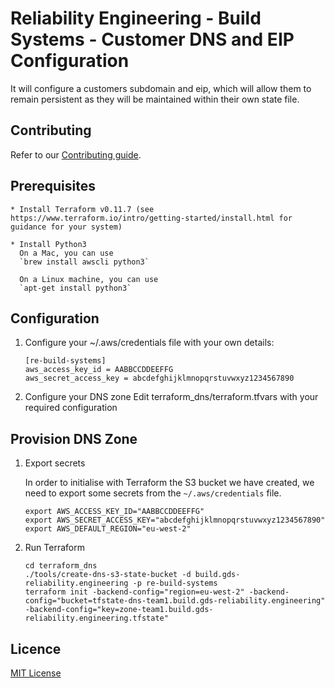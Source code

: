 # Reliability Engineering - Build Systems - Customer DNS and EIP Configuration

It will configure a customers subdomain and eip, which will allow them to remain persistent as they will be maintained within their own state file.


## Contributing

Refer to our [Contributing guide](CONTRIBUTING.md).

## Prerequisites

    * Install Terraform v0.11.7 (see https://www.terraform.io/intro/getting-started/install.html for guidance for your system)

    * Install Python3
      On a Mac, you can use
      `brew install awscli python3`

      On a Linux machine, you can use
      `apt-get install python3`

## Configuration

1. Configure your ~/.aws/credentials file with your own details:

    ```
    [re-build-systems]
    aws_access_key_id = AABBCCDDEEFFG
    aws_secret_access_key = abcdefghijklmnopqrstuvwxyz1234567890
    ```

2. Configure your DNS zone
		Edit terraform_dns/terraform.tfvars with your required configuration


## Provision DNS Zone
1. Export secrets

    In order to initialise with Terraform the S3 bucket we have created, we need to export some secrets from the `~/.aws/credentials` file.

    ```
    export AWS_ACCESS_KEY_ID="AABBCCDDEEFFG"
    export AWS_SECRET_ACCESS_KEY="abcdefghijklmnopqrstuvwxyz1234567890"
    export AWS_DEFAULT_REGION="eu-west-2"
    ```

2. Run Terraform

    ```
    cd terraform_dns
    ./tools/create-dns-s3-state-bucket -d build.gds-reliability.engineering -p re-build-systems
    terraform init -backend-config="region=eu-west-2" -backend-config="bucket=tfstate-dns-team1.build.gds-reliability.engineering" -backend-config="key=zone-team1.build.gds-reliability.engineering.tfstate"
    ```

## Licence

[MIT License](LICENCE)

